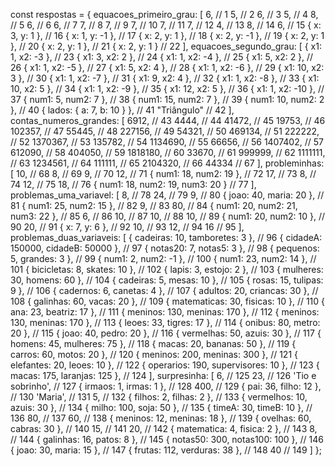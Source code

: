 const respostas = {
    equacoes_primeiro_grau: [
        6,   // 1
        5,   // 2
        6,   // 3
        5,   // 4
        8,   // 5
        6,   // 6
        6,   // 7
        7,   // 8
        7,   // 9
        7,   // 10
        7,   // 11
        7,   // 12
        4,   // 13
        8,   // 14
        6,   // 15
        { x: 3, y: 1 }, // 16
        { x: 1, y: -1 }, // 17
        { x: 2, y: 1 }, // 18
        { x: 2, y: -1 }, // 19
        { x: 2, y: 1 }, // 20
        { x: 2, y: 1 }, // 21
        { x: 2, y: 1 }  // 22
    ],
    equacoes_segundo_grau: [
        { x1: 1, x2: -3 }, // 23
        { x1: 3, x2: 2 },  // 24
        { x1: 1, x2: -4 }, // 25
        { x1: 5, x2: 2 },  // 26
        { x1: 1, x2: -5 }, // 27
        { x1: 5, x2: 4 },  // 28
        { x1: 1, x2: -6 }, // 29
        { x1: 10, x2: 3 }, // 30
        { x1: 1, x2: -7 }, // 31
        { x1: 9, x2: 4 },  // 32
        { x1: 1, x2: -8 }, // 33
        { x1: 10, x2: 5 }, // 34
        { x1: 1, x2: -9 }, // 35
        { x1: 12, x2: 5 }, // 36
        { x1: 1, x2: -10 }, // 37
        { num1: 5, num2: 7 }, // 38
        { num1: 15, num2: 7 }, // 39
        { num1: 10, num2: 2 }, // 40
        { lados: { a: 7, b: 10 } }, // 41
        "Triângulo" // 42
    ],
    contas_numeros_grandes: [
        6912,  // 43
        4444,  // 44
        41472, // 45
        19753, // 46
        102357, // 47
        55445, // 48
        227156, // 49
        54321, // 50
        469134, // 51
        222222, // 52
        1370367, // 53
        135782, // 54
        1134690, // 55
        66656, // 56
        1407402, // 57
        612090, // 58
        404050, // 59
        1818180, // 60
        33670, // 61
        999999, // 62
        1111111, // 63
        1234561, // 64
        111111, // 65
        2104320, // 66
        44334  // 67
    ],
    probleminhas: [
        10,  // 68
        8,   // 69
        9,   // 70
        12,  // 71
        { num1: 18, num2: 19 }, // 72
        17,  // 73
        8,   // 74
        12,  // 75
        18,  // 76
        { num1: 18, num2: 19, num3: 20 } // 77
    ],
    problemas_uma_variavel: [
        8,   // 78
        24,  // 79
        9,   // 80
        { joao: 40, maria: 20 }, // 81
        { num1: 25, num2: 15 }, // 82
        9,   // 83
        80,  // 84
        { num1: 20, num2: 21, num3: 22 }, // 85
        6,   // 86
        10,  // 87
        10,  // 88
        10,  // 89
        { num1: 20, num2: 10 }, // 90
        20,  // 91
        { x: 7, y: 6 }, // 92
        10,  // 93
        12,  // 94
        16   // 95
    ],
    problemas_duas_variaveis: [
        { cadeiras: 10, tamboretes: 3 }, // 96
        { cidadeA: 150000, cidadeB: 50000 }, // 97
        { notas20: 7, notas5: 3 }, // 98
        { pequenos: 5, grandes: 3 }, // 99
        { num1: 2, num2: -1 }, // 100
        { num1: 23, num2: 14 }, // 101
        { bicicletas: 8, skates: 10 }, // 102
        { lapis: 3, estojo: 2 }, // 103
        { mulheres: 30, homens: 60 }, // 104
        { cadeiras: 5, mesas: 10 }, // 105
        { rosas: 15, tulipas: 9 }, // 106
        { cadernos: 6, canetas: 4 }, // 107
        { adultos: 20, criancas: 30 }, // 108
        { galinhas: 60, vacas: 20 }, // 109
        { matematicas: 30, fisicas: 10 }, // 110
        { ana: 23, beatriz: 17 }, // 111
        { meninos: 130, meninas: 170 }, // 112
        { meninos: 130, meninas: 170 }, // 113
        { leoes: 33, tigres: 17 }, // 114
        { onibus: 80, metro: 20 }, // 115
        { joao: 40, pedro: 20 }, // 116
        { vermelhas: 50, azuis: 30 }, // 117
        { homens: 45, mulheres: 75 }, // 118
        { macas: 20, bananas: 50 }, // 119
        { carros: 60, motos: 20 }, // 120
        { meninos: 200, meninas: 300 }, // 121
        { elefantes: 20, leoes: 10 }, // 122
        { operarios: 190, supervisores: 10 }, // 123
        { macas: 175, laranjas: 125 }, // 124
    ],
    surpresinha: [
        6,   // 125
        23,  // 126
        'Tio e sobrinho', // 127
        { irmaos: 1, irmas: 1 }, // 128
        400, // 129
        { pai: 36, filho: 12 }, // 130
        'Maria', // 131
        5,   // 132
        { filhos: 2, filhas: 2 }, // 133
        { vermelhos: 10, azuis: 30 }, // 134
        { milho: 100, soja: 50 }, // 135
        { timeA: 30, timeB: 10 }, // 136
        80,  // 137
        60,  // 138
        { meninos: 12, meninas: 18 }, // 139
        { ovelhas: 60, cabras: 30 }, // 140
        15,  // 141
        20,  // 142
        { matematica: 4, fisica: 2 }, // 143
        8,   // 144
        { galinhas: 16, patos: 8 }, // 145
        { notas50: 300, notas100: 100 }, // 146
        { joao: 30, maria: 15 }, // 147
        { frutas: 112, verduras: 38 }, // 148
        40 // 149
    ]
};

